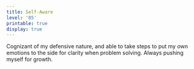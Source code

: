 ```yaml
---
title: Self-Aware
level: '85'
printable: true
display: true
---
```

Cognizant of my defensive nature, and able to take steps to put my own emotions to the side for clarity when problem solving. Always pushing myself for growth.
